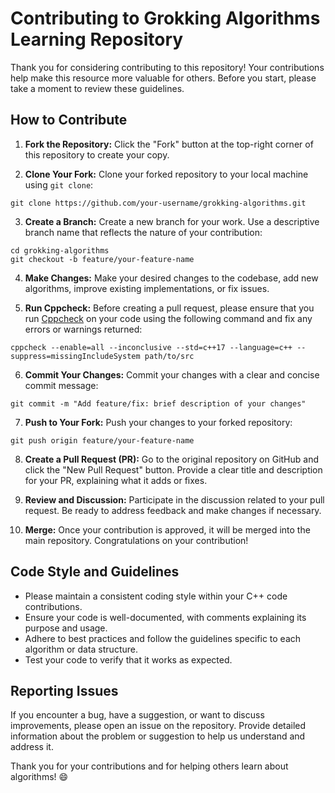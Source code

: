 # Contributing to Grokking Algorithms Learning Repository

Thank you for considering contributing to this repository! Your contributions help make this resource more valuable for others. Before you start, please take a moment to review these guidelines.

## How to Contribute

1. **Fork the Repository:** Click the "Fork" button at the top-right corner of this repository to create your copy.

2. **Clone Your Fork:** Clone your forked repository to your local machine using `git clone`:
```shel
git clone https://github.com/your-username/grokking-algorithms.git
```

3. **Create a Branch:** Create a new branch for your work. Use a descriptive branch name that reflects the nature of your contribution:
```shell
cd grokking-algorithms
git checkout -b feature/your-feature-name
```

4. **Make Changes:** Make your desired changes to the codebase, add new algorithms, improve existing implementations, or fix issues.

5. **Run Cppcheck:** Before creating a pull request, please ensure that you run [Cppcheck](https://cppcheck.sourceforge.io/) on your code using the following command and fix any errors or warnings returned:
```shell
cppcheck --enable=all --inconclusive --std=c++17 --language=c++ --suppress=missingIncludeSystem path/to/src
```

6. **Commit Your Changes:** Commit your changes with a clear and concise commit message:
```shell
git commit -m "Add feature/fix: brief description of your changes"
```

7. **Push to Your Fork:** Push your changes to your forked repository:
```shell
git push origin feature/your-feature-name
```
8. **Create a Pull Request (PR):** Go to the original repository on GitHub and click the "New Pull Request" button. Provide a clear title and description for your PR, explaining what it adds or fixes.

9. **Review and Discussion:** Participate in the discussion related to your pull request. Be ready to address feedback and make changes if necessary.

10. **Merge:** Once your contribution is approved, it will be merged into the main repository. Congratulations on your contribution!

## Code Style and Guidelines

- Please maintain a consistent coding style within your C++ code contributions.
- Ensure your code is well-documented, with comments explaining its purpose and usage.
- Adhere to best practices and follow the guidelines specific to each algorithm or data structure.
- Test your code to verify that it works as expected.

## Reporting Issues

If you encounter a bug, have a suggestion, or want to discuss improvements, please open an issue on the repository. Provide detailed information about the problem or suggestion to help us understand and address it.

Thank you for your contributions and for helping others learn about algorithms! :smile: 





